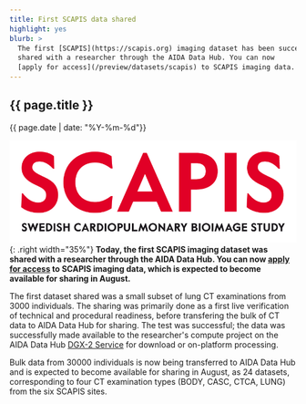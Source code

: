```yaml
---
title: First SCAPIS data shared
highlight: yes
blurb: >
  The first [SCAPIS](https://scapis.org) imaging dataset has been successfully
  shared with a researcher through the AIDA Data Hub. You can now
  [apply for access](/preview/datasets/scapis) to SCAPIS imaging data.
---
```

## {{ page.title }}
<span class="small">{{ page.date | date: "%Y-%m-%d"}}</span>

![SCAPIS logo](/assets/images/logos/scapis-logo.png){: .right width="35%"}
<b>Today, the first SCAPIS imaging dataset was shared with a researcher through the
AIDA Data Hub. You can now [apply for access](/preview/datasets/scapis) to
SCAPIS imaging data, which is expected to become available for sharing in
August.</b>

The first dataset shared was a small subset of lung CT examinations from 3000
individuals. The sharing was primarily done as a first live verification of
technical and procedural readiness, before transfering the bulk of CT data to
AIDA Data Hub for sharing. The test was successful; the data was successfully
made available to the researcher's compute project on the AIDA Data Hub
[DGX-2 Service](/services#dgx-2) for download or on-platform processing.

Bulk data from 30000 individuals is now being transferred to AIDA Data Hub and
is expected to become available for sharing in August, as 24 datasets,
corresponding to four CT examination types (BODY, CASC, CTCA, LUNG) from the six
SCAPIS sites.
